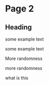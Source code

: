 # Page 2

## Heading

some example text

some example text

More randomness

more randomness

what is this